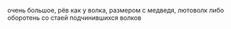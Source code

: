 очень большое, рёв как у волка, размером с медведя, лютоволк либо оборотень со стаей подчинившихся волков